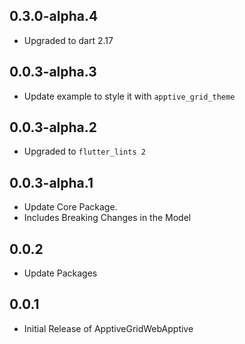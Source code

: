 ## 0.3.0-alpha.4
* Upgraded to dart 2.17

## 0.0.3-alpha.3
* Update example to style it with `apptive_grid_theme`

## 0.0.3-alpha.2
* Upgraded to `flutter_lints 2`

## 0.0.3-alpha.1
* Update Core Package.
* Includes Breaking Changes in the Model

## 0.0.2
* Update Packages

## 0.0.1
* Initial Release of ApptiveGridWebApptive
